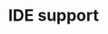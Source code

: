 ---
type: docs
title: "IDE support"
linkTitle: "IDE support"
weight: 200
description: "Support for common Integrated Development Environments (IDEs)"
---